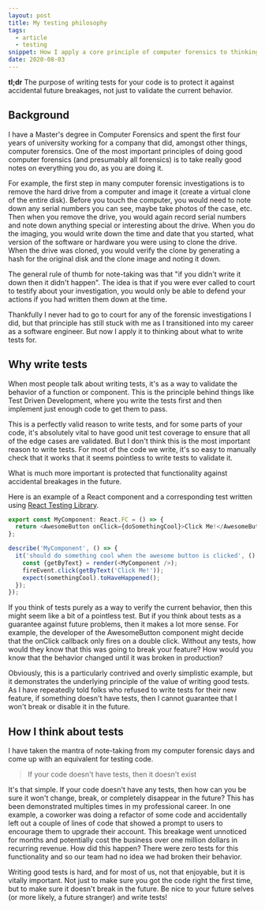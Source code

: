 ```yaml
---
layout: post
title: My testing philosophy
tags:
  - article
  - testing
snippet: How I apply a core principle of computer forensics to thinking about writing tests
date: 2020-08-03
---
```


**tl;dr** The purpose of writing tests for your code is to protect it against accidental future breakages, not just to validate the current behavior.

## Background

I have a Master's degree in Computer Forensics and spent the first four years of university working for a company that did, amongst other things, computer forensics. One of the most important principles of doing good computer forensics (and presumably all forensics) is to take really good notes on everything you do, as you are doing it.

For example, the first step in many computer forensic investigations is to remove the hard drive from a computer and image it (create a virtual clone of the entire disk). Before you touch the computer, you would need to note down any serial numbers you can see, maybe take photos of the case, etc. Then when you remove the drive, you would again record serial numbers and note down anything special or interesting about the drive. When you do the imaging, you would write down the time and date that you started, what version of the software or hardware you were using to clone the drive. When the drive was cloned, you would verify the clone by generating a hash for the original disk and the clone image and noting it down.

The general rule of thumb for note-taking was that "if you didn't write it down then it didn't happen". The idea is that if you were ever called to court to testify about your investigation, you would only be able to defend your actions if you had written them down at the time.

Thankfully I never had to go to court for any of the forensic investigations I did, but that principle has still stuck with me as I transitioned into my career as a software engineer. But now I apply it to thinking about what to write tests for.

## Why write tests

When most people talk about writing tests, it's as a way to validate the behavior of a function or component. This is the principle behind things like Test Driven Development, where you write the tests first and then implement just enough code to get them to pass.

This is a perfectly valid reason to write tests, and for some parts of your code, it's absolutely vital to have good unit test coverage to ensure that all of the edge cases are validated. But I don't think this is the most important reason to write tests. For most of the code we write, it's so easy to manually check that it works that it seems pointless to write tests to validate it.

What is much more important is protected that functionality against accidental breakages in the future.

Here is an example of a React component and a corresponding test written using [React Testing Library](https://github.com/testing-library/react-testing-library).

```typescript
export const MyComponent: React.FC = () => {
  return <AwesomeButton onClick={doSomethingCool}>Click Me!</AwesomeButton>;
};
```

```ts
describe('MyComponent', () => {
  it('should do something cool when the awesome button is clicked', () => {
    const {getByText} = render(<MyComponent />);
    fireEvent.click(getByText('Click Me!'));
    expect(somethingCool).toHaveHappened();
  });
});
```

If you think of tests purely as a way to verify the current behavior, then this might seem like a bit of a pointless test. But if you think about tests as a guarantee against future problems, then it makes a lot more sense. For example, the developer of the AwesomeButton component might decide that the onClick callback only fires on a double click. Without any tests, how would they know that this was going to break your feature? How would you know that the behavior changed until it was broken in production?

Obviously, this is a particularly contrived and overly simplistic example, but it demonstrates the underlying principle of the value of writing good tests. As I have repeatedly told folks who refused to write tests for their new feature, if something doesn't have tests, then I cannot guarantee that I won't break or disable it in the future.

## How I think about tests

I have taken the mantra of note-taking from my computer forensic days and come up with an equivalent for testing code.

> If your code doesn't have tests, then it doesn't exist

It's that simple. If your code doesn't have any tests, then how can you be sure it won't change, break, or completely disappear in the future? This has been demonstrated multiples times in my professional career. In one example, a coworker was doing a refactor of some code and accidentally left out a couple of lines of code that showed a prompt to users to encourage them to upgrade their account. This breakage went unnoticed for months and potentially cost the business over one million dollars in recurring revenue. How did this happen? There were zero tests for this functionality and so our team had no idea we had broken their behavior.

Writing good tests is hard, and for most of us, not that enjoyable, but it is vitally important. Not just to make sure you got the code right the first time, but to make sure it doesn't break in the future. Be nice to your future selves (or more likely, a future stranger) and write tests!
